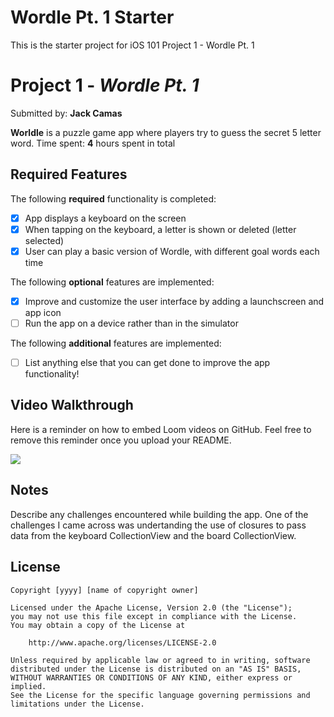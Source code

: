 # Wordle Pt. 1 Starter

This is the starter project for iOS 101 Project 1 - Wordle Pt. 1

# Project 1 - *Wordle Pt. 1*

Submitted by: **Jack Camas**

**Worldle** is a puzzle game app where players try to guess the secret 5 letter word.
Time spent: **4** hours spent in total

## Required Features

The following **required** functionality is completed:

- [x] App displays a keyboard on the screen
- [x] When tapping on the keyboard, a letter is shown or deleted (letter selected)
- [x] User can play a basic version of Wordle, with different goal words each time

The following **optional** features are implemented:

- [x] Improve and customize the user interface by adding a launchscreen and app icon
- [ ] Run the app on a device rather than in the simulator

The following **additional** features are implemented:

- [ ] List anything else that you can get done to improve the app functionality!

## Video Walkthrough

Here is a reminder on how to embed Loom videos on GitHub. Feel free to remove this reminder once you upload your README. 

<div>
  <a href="https://www.loom.com/share/284ce2a3076940a193de29a3b69f9aa7">
    <img style="max-width:300px;" src="https://cdn.loom.com/sessions/thumbnails/284ce2a3076940a193de29a3b69f9aa7-1695177344476-with-play.gif">
    </a>
</div>



  
## Notes

Describe any challenges encountered while building the app.
One of the challenges I came across was undertanding the use of closures to pass data from the keyboard CollectionView and the board CollectionView.

## License

    Copyright [yyyy] [name of copyright owner]

    Licensed under the Apache License, Version 2.0 (the "License");
    you may not use this file except in compliance with the License.
    You may obtain a copy of the License at

        http://www.apache.org/licenses/LICENSE-2.0

    Unless required by applicable law or agreed to in writing, software
    distributed under the License is distributed on an "AS IS" BASIS,
    WITHOUT WARRANTIES OR CONDITIONS OF ANY KIND, either express or implied.
    See the License for the specific language governing permissions and
    limitations under the License.
